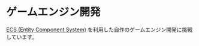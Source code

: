 # ゲームエンジン開発
[ECS (Entity Component System)](https://en.wikipedia.org/wiki/Entity_component_system) を利用した自作のゲームエンジン開発に挑戦しています。
